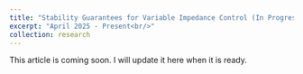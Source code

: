 ```yaml
---
title: "Stability Guarantees for Variable Impedance Control (In Progress)"
excerpt: "April 2025 - Present<br/>"
collection: research
---
```


This article is coming soon. I will update it here when it is ready.